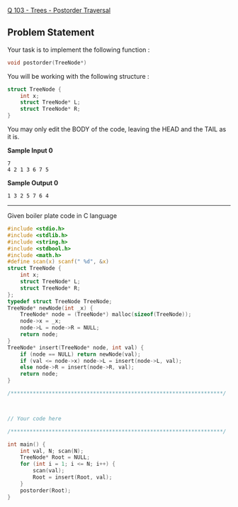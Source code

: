 [Q 103 - Trees - Postorder Traversal](https://www.hackerrank.com/contests/may-jun-2023-ccc-lbrce-coding-practice-open/challenges/trees-postorder-traversal)

**Problem Statement**
---
Your task is to implement the following function :

```C
void postorder(TreeNode*)
```

You will be working with the following structure :

```C
struct TreeNode {
	int x;
    struct TreeNode* L;
    struct TreeNode* R;
}
```

You may only edit the BODY of the code, leaving the HEAD and the TAIL as it is.

**Sample Input 0**

```
7
4 2 1 3 6 7 5
```

**Sample Output 0**

```
1 3 2 5 7 6 4 
```

---

Given boiler plate code in C language

```C
#include <stdio.h>
#include <stdlib.h>
#include <string.h>
#include <stdbool.h>
#include <math.h>
#define scan(x) scanf(" %d", &x)
struct TreeNode {
	int x;
	struct TreeNode* L;
	struct TreeNode* R;
};
typedef struct TreeNode TreeNode;
TreeNode* newNode(int _x) {
	TreeNode* node = (TreeNode*) malloc(sizeof(TreeNode));
	node->x = _x;
	node->L = node->R = NULL;
    return node;
}
TreeNode* insert(TreeNode* node, int val) {
	if (node == NULL) return newNode(val);
	if (val <= node->x) node->L = insert(node->L, val);
	else node->R = insert(node->R, val);
    return node;
}

/*******************************************************************/



// Your code here

/*******************************************************************/

int main() {
	int val, N; scan(N);
	TreeNode* Root = NULL;
	for (int i = 1; i <= N; i++) {
		scan(val);
		Root = insert(Root, val);
	}
	postorder(Root);
}
```